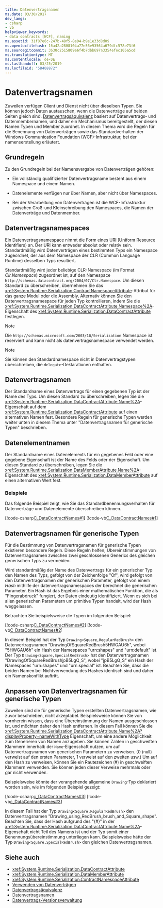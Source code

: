 ```yaml
---
title: Datenvertragsnamen
ms.date: 03/30/2017
dev_langs:
- csharp
- vb
helpviewer_keywords:
- data contracts [WCF], naming
ms.assetid: 31f87e6c-247b-48f5-8e94-b9e1e33d8d09
ms.openlocfilehash: 16a42a2808104a77e56e93564a679dfc578e73f6
ms.sourcegitcommit: 3630c2515809e6f4b7dbb697a3354efec105a5cd
ms.translationtype: MT
ms.contentlocale: de-DE
ms.lasthandoff: 03/25/2019
ms.locfileid: "58408872"
---
```

# <a name="data-contract-names"></a>Datenvertragsnamen

Zuweilen verfügen Client und Dienst nicht über dieselben Typen. Sie können jedoch Daten austauschen, wenn die Datenverträge auf beiden Seiten gleich sind. [Datenvertragsäquivalenz](data-contract-equivalence.md) basiert auf Datenvertrags- und Datenmembernamen, und daher ein Mechanismus bereitgestellt, der diesen Namen Typen und Member zuordnet. In diesem Thema wird die Regeln für die Benennung von Datenverträgen sowie das Standardverhalten der Windows Communication Foundation (WCF)-Infrastruktur, bei der namenserstellung erläutert.

## <a name="basic-rules"></a>Grundregeln
Zu den Grundregeln bei der Namensvergabe von Datenverträgen gehören:

- Ein vollständig qualifizierter Datenvertragsname besteht aus einem Namespace und einem Namen.

- Datenelemente verfügen nur über Namen, aber nicht über Namespaces.

- Bei der Verarbeitung von Datenverträgen ist die WCF-Infrastruktur zwischen Groß-und Kleinschreibung den Namespaces, die Namen der Datenverträge und Datenmember.

## <a name="data-contract-namespaces"></a>Datenvertragsnamespaces
Ein Datenvertragsnamespace nimmt die Form eines URI (Uniform Resource Identifiers) an. Der URI kann entweder absolut oder relativ sein. Standardmäßig wird Datenverträgen eines bestimmten Typs ein Namespace zugeordnet, der aus dem Namespace der CLR (Common Language Runtime) desselben Typs resultiert.

Standardmäßig wird jeder beliebige CLR-Namespace (im Format *Clr.Namespace*) zugeordnet ist, auf den Namespace `http://schemas.datacontract.org/2004/07/Clr.Namespace`. Um diesen Standard zu überschreiben, übernehmen Sie das <xref:System.Runtime.Serialization.ContractNamespaceAttribute>-Attribut für das ganze Modul oder die Assembly. Alternativ können Sie den Datenvertragsnamespace für jeden Typ kontrollieren, indem Sie die <xref:System.Runtime.Serialization.DataContractAttribute.Namespace%2A>-Eigenschaft des <xref:System.Runtime.Serialization.DataContractAttribute> festlegen.

> [!NOTE]
> Die `http://schemas.microsoft.com/2003/10/Serialization` Namespace ist reserviert und kann nicht als datenvertragsnamespace verwendet werden.

> [!NOTE]
> Sie können den Standardnamespace nicht in Datenvertragstypen überschreiben, die `delegate`-Deklarationen enthalten.

## <a name="data-contract-names"></a>Datenvertragsnamen
Der Standardname eines Datenvertrags für einen gegebenen Typ ist der Name des Typs. Um diesen Standard zu überschreiben, legen Sie die <xref:System.Runtime.Serialization.DataContractAttribute.Name%2A>-Eigenschaft auf dem <xref:System.Runtime.Serialization.DataContractAttribute> auf einen alternativen Namen fest. Besondere Regeln für generische Typen werden weiter unten in diesem Thema unter "Datenvertragsnamen für generische Typen" beschrieben.

## <a name="data-member-names"></a>Datenelementnamen
Der Standardname eines Datenelements für ein gegebenes Feld oder eine gegebene Eigenschaft ist der Name des Felds oder der Eigenschaft. Um diesen Standard zu überschreiben, legen Sie die <xref:System.Runtime.Serialization.DataMemberAttribute.Name%2A>-Eigenschaft des <xref:System.Runtime.Serialization.DataMemberAttribute> auf einen alternativen Wert fest.

### <a name="examples"></a>Beispiele
Das folgende Beispiel zeigt, wie Sie das Standardbenennungsverhalten für Datenverträge und Datenelemente überschreiben können.

[!code-csharp[C_DataContractNames#1](~/samples/snippets/csharp/VS_Snippets_CFX/c_datacontractnames/cs/source.cs#1)]
[!code-vb[C_DataContractNames#1](~/samples/snippets/visualbasic/VS_Snippets_CFX/c_datacontractnames/vb/source.vb#1)]

## <a name="data-contract-names-for-generic-types"></a>Datenvertragsnamen für generische Typen
Für die Bestimmung von Datenvertragsnamen für generische Typen existieren besondere Regeln. Diese Regeln helfen, Übereinstimmungen von Datenvertragsnamen zwischen zwei geschlossenen Generics des gleichen generischen Typs zu vermeiden.

Wird standardmäßig der Name des Datenvertrags für ein generischer Typ den Namen des Typs, gefolgt von der Zeichenfolge "Of", wird gefolgt von den Datenvertragsnamen der generischen Parameter, gefolgt von einem *Hash* mithilfe der datenvertragsnamespaces der berechnet die generischen Parameter. Ein Hash ist das Ergebnis einer mathematischen Funktion, die als "Fingerabdruck" fungiert, der Daten eindeutig identifiziert. Wenn es sich bei allen generischen Parametern um primitive Typen handelt, wird der Hash weggelassen.

Betrachten Sie beispielsweise die Typen im folgenden Beispiel:

[!code-csharp[C_DataContractNames#2](~/samples/snippets/csharp/VS_Snippets_CFX/c_datacontractnames/cs/source.cs#2)]
[!code-vb[C_DataContractNames#2](~/samples/snippets/visualbasic/VS_Snippets_CFX/c_datacontractnames/vb/source.vb#2)]

In diesem Beispiel hat der Typ `Drawing<Square,RegularRedBrush>` den Datenvertragsnamen "DrawingOfSquareRedBrush5HWGAU6h", wobei "5HWGAU6h" ein Hash der Namespaces "urn:shapes" und "urn:default" ist. Der Typ `Drawing<Square,SpecialRedBrush>` hat den Datenvertragsnamen "DrawingOfSquareRedBrushjpB5LgQ_S", wobei "jpB5LgQ_S" ein Hash der Namespaces "urn:shapes" und "urn:special" ist. Beachten Sie, dass die beiden Namen bei Nichtverwendung des Hashes identisch sind und daher ein Namenskonflikt auftritt.

## <a name="customizing-data-contract-names-for-generic-types"></a>Anpassen von Datenvertragsnamen für generische Typen

Zuweilen sind die für generische Typen erstellten Datenvertragsnamen, wie zuvor beschrieben, nicht akzeptabel. Beispielsweise können Sie von vornherein wissen, dass eine Übereinstimmung der Namen ausgeschlossen ist, und möchten daher den Hash entfernen. In diesem Fall können Sie die <xref:System.Runtime.Serialization.DataContractAttribute.Name%2A?displayProperty=nameWithType> Eigenschaft, um eine andere Möglichkeit zum Generieren von Namen anzugeben. Sie können Zahlen in geschweiften Klammern innerhalb der `Name`-Eigenschaft nutzen, um auf Datenvertragsnamen von generischen Parametern zu verweisen. (0 (null) verweist auf den ersten Parameter, 1 verweist auf den zweiten usw.) Um auf den Hash zu verweisen, können Sie ein Rautezeichen (#) in geschweiften Klammern verwenden. Sie können jeden dieser Verweise mehrmals oder gar nicht verwenden.

Beispielsweise könnte der vorangehende allgemeine `Drawing`-Typ deklariert worden sein, wie im folgenden Beispiel gezeigt:

[!code-csharp[c_DataContractNames#3](~/samples/snippets/csharp/VS_Snippets_CFX/c_datacontractnames/cs/source.cs#3)]
[!code-vb[c_DataContractNames#3](~/samples/snippets/visualbasic/VS_Snippets_CFX/c_datacontractnames/vb/source.vb#3)]

In diesem Fall hat der Typ `Drawing<Square,RegularRedBrush>` den Datenvertragsnamen "Drawing_using_RedBrush_brush_and_Square_shape". Beachten Sie, dass der Hash aufgrund des "{#}" in der <xref:System.Runtime.Serialization.DataContractAttribute.Name%2A>-Eigenschaft nicht Teil des Namens ist und der Typ somit einer Benennungsübereinstimmung unterliegen kann. Beispielsweise hätte der Typ `Drawing<Square,SpecialRedBrush>` den gleichen Datenvertragsnamen.

## <a name="see-also"></a>Siehe auch

- <xref:System.Runtime.Serialization.DataContractAttribute>
- <xref:System.Runtime.Serialization.DataMemberAttribute>
- <xref:System.Runtime.Serialization.ContractNamespaceAttribute>
- [Verwenden von Datenverträgen](using-data-contracts.md)
- [Datenvertragsäquivalenz](data-contract-equivalence.md)
- [Datenvertragsnamen](data-contract-names.md)
- [Datenvertrags-Versionsverwaltung](data-contract-versioning.md)
